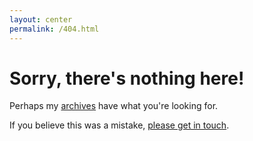 ```yaml
---
layout: center
permalink: /404.html
---
```


# Sorry, there's nothing here!

Perhaps my [archives](http://rmorabia.com/archive) have what you're looking for.

If you believe this was a mistake, [please get in touch](http://rmorabia.com/contact).
